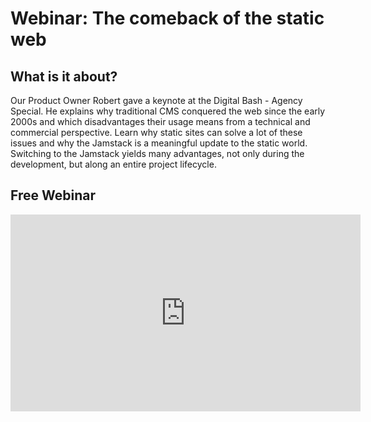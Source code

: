 ﻿---
description: ''
created: '2021-08-22'
---

# Webinar: The comeback of the static web 

## What is it about?

Our Product Owner Robert gave a keynote at the Digital Bash - Agency Special. He explains why traditional CMS conquered the web since the early 2000s and which disadvantages their usage means from a technical and commercial perspective. Learn why static sites can solve a lot of these issues and why the Jamstack is a meaningful update to the static world. Switching to the Jamstack yields many advantages, not only during the development, but along an entire project lifecycle. 

## Free Webinar

<iframe width="560" height="315" src="https://www.youtube-nocookie.com/embed/qWnQaAXneEA" title="YouTube video player" frameborder="0" allow="accelerometer; autoplay; clipboard-write; encrypted-media; gyroscope; picture-in-picture" allowfullscreen></iframe>
